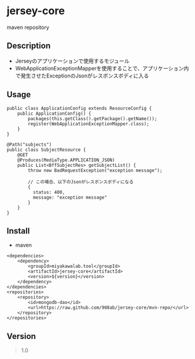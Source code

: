 # jersey-core
maven repository


## Description
* Jerseyのアプリケーションで使用するモジュール
* WebApplicationExceptionMapperを使用することで、アプリケーション内で発生させたExceptionのJsonがレスポンスボディに入る

## Usage
```
public class ApplicationConfig extends ResourceConfig {
    public ApplicationConfig() {
        packages(this.getClass().getPackage().getName());
        register(WebApplicationExceptionMapper.class);
    }
}
```

```
@Path("subjects")
public class SubjectResource {
    @GET
    @Produces(MediaType.APPLICATION_JSON)
    public List<BffSubjectRes> getSubjectList() {
        throw new BadRequestException("exception message");
        
        // この場合、以下のJsonがレスポンスボディになる
        {
          status: 400,
          message: "exception message"
        }
    }
}
```

## Install
* maven
```
<dependencies>
    <dependency>
        <groupId>miyakawalab.tool</groupId>
        <artifactId>jersey-core</artifactId>
        <version>${version}</version>
    </dependency>
</dependencies>
<repositories>
    <repository>
        <id>mongodb-dao</id>
        <url>https://raw.github.com/908ab/jersey-core/mvn-repo/</url>
    </repository>
</repositories>
```

## Version
> 1.0